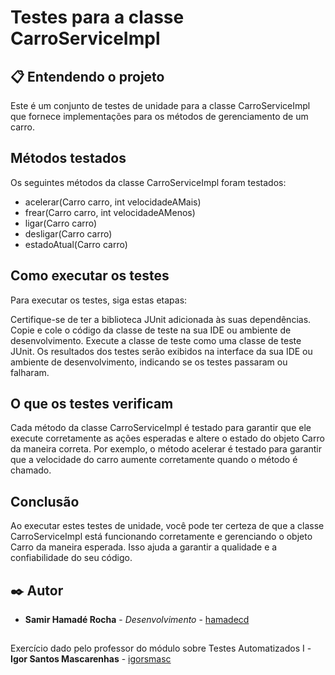 # Testes para a classe CarroServiceImpl

## 📋 Entendendo o projeto

Este é um conjunto de testes de unidade para a classe CarroServiceImpl que fornece implementações para os métodos de gerenciamento de um carro.

## Métodos testados
Os seguintes métodos da classe CarroServiceImpl foram testados:

- acelerar(Carro carro, int velocidadeAMais)
- frear(Carro carro, int velocidadeAMenos)
- ligar(Carro carro)
- desligar(Carro carro)
- estadoAtual(Carro carro)

## Como executar os testes
Para executar os testes, siga estas etapas:

Certifique-se de ter a biblioteca JUnit adicionada às suas dependências.
Copie e cole o código da classe de teste na sua IDE ou ambiente de desenvolvimento.
Execute a classe de teste como uma classe de teste JUnit.
Os resultados dos testes serão exibidos na interface da sua IDE ou ambiente de desenvolvimento, indicando se os testes passaram ou falharam.

## O que os testes verificam
Cada método da classe CarroServiceImpl é testado para garantir que ele execute corretamente as ações esperadas e altere o estado do objeto Carro da maneira correta. Por exemplo, o método acelerar é testado para garantir que a velocidade do carro aumente corretamente quando o método é chamado.

## Conclusão
Ao executar estes testes de unidade, você pode ter certeza de que a classe CarroServiceImpl está funcionando corretamente e gerenciando o objeto Carro da maneira esperada. Isso ajuda a garantir a qualidade e a confiabilidade do seu código.

## ✒️ Autor

* **Samir Hamadé Rocha** - *Desenvolvimento* - [hamadecd](https://github.com/hamadecd)

## 

Exercício dado pelo professor do módulo sobre Testes Automatizados I - **Igor Santos Mascarenhas** - [igorsmasc](https://github.com/igorsmasc)